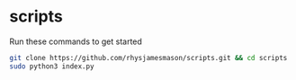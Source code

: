 # scripts

Run these commands to get started

```bash
git clone https://github.com/rhysjamesmason/scripts.git && cd scripts
sudo python3 index.py
```
